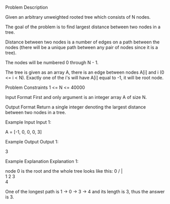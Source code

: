 Problem Description

Given an arbitrary unweighted rooted tree which consists of N nodes.

The goal of the problem is to find largest distance between two nodes in a tree.

Distance between two nodes is a number of edges on a path between the nodes (there will be a unique path between any pair of nodes since it is a tree).

The nodes will be numbered 0 through N - 1.

The tree is given as an array A, there is an edge between nodes A[i] and i (0 <= i < N). Exactly one of the i's will have A[i] equal to -1, it will be root node.



Problem Constraints
1 <= N <= 40000



Input Format
First and only argument is an integer array A of size N.



Output Format
Return a single integer denoting the largest distance between two nodes in a tree.



Example Input
Input 1:

 A = [-1, 0, 0, 0, 3]


Example Output
Output 1:

 3


Example Explanation
Explanation 1:

 node 0 is the root and the whole tree looks like this: 
          0
       /  |  \
      1   2   3
               \
                4

 One of the longest path is 1 -> 0 -> 3 -> 4 and its length is 3, thus the answer is 3.
